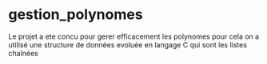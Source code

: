 # gestion_polynomes
Le projet a ete concu pour gerer efficacement les polynomes
pour cela on a utilisé une structure de données evoluée en 
langage C qui sont les listes chaînées
